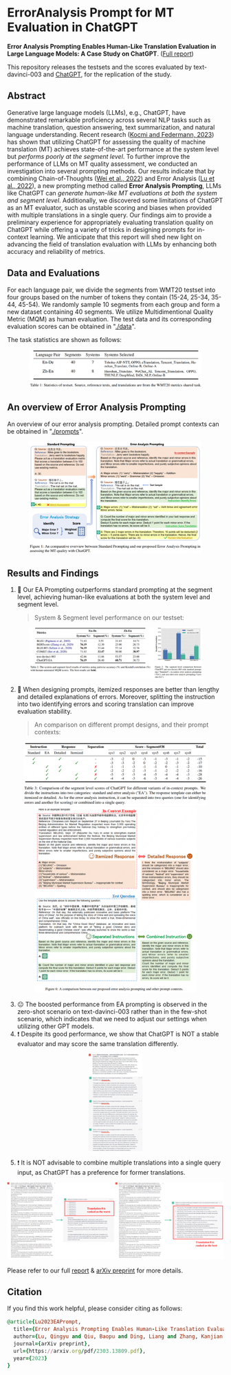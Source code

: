 # ErrorAnalysis Prompt for MT Evaluation in ChatGPT

<b>Error Analysis Prompting Enables Human-Like Translation Evaluation in Large Language Models: A Case Study on ChatGPT</b>. ([Full report](https://arxiv.org/pdf/2303.13809.pdf))

This repository releases the testsets and the scores evaluated by text-davinci-003 and [ChatGPT](https://chat.openai.com/chat),  for the replication of the study.

## Abstract

Generative large language models (LLMs), e.g., ChatGPT, have demonstrated remarkable proficiency across several NLP tasks such as machine translation, question answering, text summarization, and natural language understanding. Recent research ([Kocmi and Federmann, 2023](https://arxiv.org/pdf/2302.14520.pdf)) has shown that utilizing ChatGPT for assessing the quality of machine translation (MT) achieves state-of-the-art performance at the system level but *performs poorly at the segment level*. To further improve the performance of LLMs on MT quality assessment, we conducted an investigation into several prompting methods. Our results indicate that by combining Chain-of-Thoughts ([Wei et al., 2022](https://arxiv.org/pdf/2201.11903.pdf)) and Error Analysis ([Lu et al., 2022](https://arxiv.org/pdf/2212.10179.pdf)), a new prompting method called **Error Analysis Prompting**, LLMs like ChatGPT can *generate human-like MT evaluations at both the system and segment level*. Additionally, we discovered some limitations of ChatGPT as an MT evaluator, such as unstable scoring and biases when provided with multiple translations in a single query. Our findings aim to provide a preliminary experience for appropriately evaluating translation quality on ChatGPT while offering a variety of tricks in designing prompts for in-context learning. 
We anticipate that this report will shed new light on advancing the field of translation evaluation with LLMs by enhancing both accuracy and reliability of metrics.

## Data and Evaluations

For each language pair, we divide the segments from WMT20 testset into four groups based on the number of tokens they contain (15-24, 25-34, 35-44, 45-54). We randomly sample 10 segments from each group and form a new dataset containing 40 segments. We utilize Multidimentional Quality Metric (MQM) as human evaluation. The test data and its corresponding evaluation scores can be obtained in "[./data](./data/)".

The task statistics are shown as follows:

<div align="center">
    <img width="80%" alt="image" src="https://github.com/Coldmist-Lu/ErrorAnalysis_Prompt/blob/main/sources/testset.png">
</div>

## An overview of Error Analysis Prompting

An overview of our error analysis prompting. Detailed prompt contexts can be obtained in "[./prompts](./prompts/)".

<div align="center">
    <img width="80%" alt="image" src="https://github.com/Coldmist-Lu/ErrorAnalysis_Prompt/blob/main/sources/overview.png">
</div>



## Results and Findings

1. :slightly_smiling_face: Our EA Prompting outperforms standard prompting at the segment level, achieving human-like evaluations at both the system level and segment level.

   > System & Segment level performance on our testset:

<div align="center">
    <img width="80%" alt="image" src="https://github.com/Coldmist-Lu/ErrorAnalysis_Prompt/blob/main/sources/result.png">
</div>



2. :thinking: When designing prompts, itemized responses are better than lengthy and detailed explanations of errors. Moreover, splitting the instruction into two identifying errors and scoring translation can improve evaluation stability.

   > An comparison on different prompt designs, and their prompt contexts:

<div align="center">
    <img width="85%" alt="image" src="https://github.com/Coldmist-Lu/ErrorAnalysis_Prompt/blob/main/sources/promptcompare.png">
</div>
<div align="center">
    <img width="75%" alt="image" src="https://github.com/Coldmist-Lu/ErrorAnalysis_Prompt/blob/main/sources/promptcontext.png">
</div>




3. :neutral_face: The boosted performance from EA prompting is observed in the zero-shot scenario on text-davinci-003 rather than in the few-shot scenario, which indicates that we need to adjust our settings when utilizing other GPT models.
4. :exclamation: Despite its good performance, we show that ChatGPT is NOT a stable evaluator and may score the same translation differently.

<div align="center">
    <img width="25%" alt="image" src="https://github.com/Coldmist-Lu/ErrorAnalysis_Prompt/blob/main/sources/unstable.png">
</div>

5. :exclamation: It is NOT advisable to combine multiple translations into a single query input, as ChatGPT has a preference for former translations. 

<div align="center">
    <img width="100%" alt="image" src="https://github.com/Coldmist-Lu/ErrorAnalysis_Prompt/blob/main/sources/input%20bias.png">
</div>

Please refer to our full [report](https://github.com/Coldmist-Lu/ErrorAnalysis_Prompt/blob/main/sources/report.pdf) & [arXiv preprint](https://arxiv.org/pdf/2303.13809.pdf) for more details.

## Citation
If you find this work helpful, please consider citing as follows:  

```ruby
@article{Lu2023EAPrompt,
  title={Error Analysis Prompting Enables Human-Like Translation Evaluation in Large Language Models: A Case Study on ChatGPT},
  author={Lu, Qingyu and Qiu, Baopu and Ding, Liang and Zhang, Kanjian and Kocmi, Tom and Tao, Dacheng},
  journal={arXiv preprint},
  url={https://arxiv.org/pdf/2303.13809.pdf},
  year={2023}
}
```

